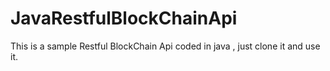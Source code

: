 # JavaRestfulBlockChainApi

This is a sample Restful BlockChain Api coded in java , just clone it and use it.

